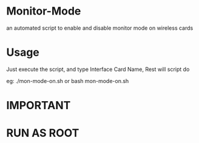 # Monitor-Mode
an automated script to enable and disable monitor mode on wireless cards

# Usage 
Just execute the script, and type Interface Card Name, Rest will script do

eg: ./mon-mode-on.sh or bash mon-mode-on.sh

# IMPORTANT

# RUN AS ROOT

